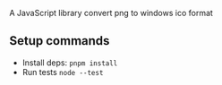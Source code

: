 A JavaScript library convert png to windows ico format

## Setup commands

- Install deps: `pnpm install`
- Run tests `node --test`
